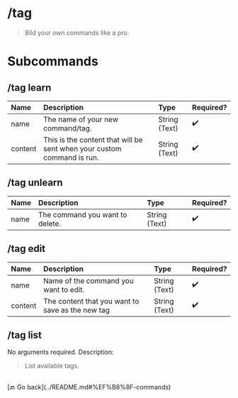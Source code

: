 # /tag
> Bild your own commands like a pro. 

# Subcommands

## /tag learn 
| Name | Description | Type | Required? | 
| :-- | :-- | :-- | :-- | 
| name | The name of your new command/tag. | String (Text) | ✔️ 
| content | This is the content that will be sent when your custom command is run. | String (Text) | ✔️ 
## /tag unlearn 
| Name | Description | Type | Required? | 
| :-- | :-- | :-- | :-- | 
| name | The command you want to delete. | String (Text) | ✔️ 
## /tag edit 
| Name | Description | Type | Required? | 
| :-- | :-- | :-- | :-- | 
| name | Name of the command you want to edit. | String (Text) | ✔️ 
| content | The content that you want to save as the new tag | String (Text) | ✔️ 
## /tag list 
No arguments required. Description: 
> List available tags. 


<br>
 [🔙 Go back](../README.md#%EF%B8%8F-commands)